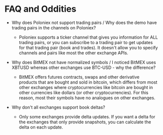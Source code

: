 # FAQ and Oddities

* Why does Poloniex not support trading pairs / Why does the demo have trading pairs in the channels on Poloniex?
  - Poloniex supports a ticker channel that gives you information for ALL trading pairs, or you can subscribe to a trading pair to get updates for that trading pair (book and trades). It doesn't allow you to specify channels and pairs like most the other exchange APIs.

* Why does BitMEX not have normalized symbols / I noticed BitMEX uses XBTUSD whereas other exchanges use BTC-USD - why the difference?
  - BitMEX offers futures contracts, swaps and other derivative products that are bought and sold in bitcoin, which differs from most other exchanges where cryptocurrencies like bitcoin are bought in other currencies like dollars (or other cryptocurrencies). For this reason, most their symbols have no analogues on other exchanges. 

* Why don't all exchanges support book deltas?
  - Only some exchanges provide delta updates. If you want a delta for the exchanges that only provide snapshots, you can calculate the delta on each update.
